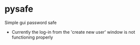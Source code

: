 # pysafe
Simple gui password safe

* Currently the log-in from the 'create new user' window is not functioning properly
